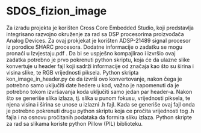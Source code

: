 # SDOS_fizion_image

Za izradu projekta je korišten Cross Core Embedded Studio, koji predstavlja integrisano razvojno
okruženje za rad sa DSP procesorima proizvođača Analog Devices. Za ovaj prokjekat je korišten 
 ADSP-21489 signal procesor iz porodice SHARC procesora. Dodatne informacije o zadatku se
mogu pronaći u Izvjestaju.pdf . Da bi se uspješno kompajlirao i izvršio ovaj zadatka potrebno je 
prvo pokrenuti python skriptu, koja će da ulazne slike konvertuje u header fajl koji sadrži 
informacije od značaja kao što su širina i visina slike, te RGB vrijednosti piksela.
Python skripta kon_image_in_header.py će da izvrši ovo konvertovanje, nakon čega je potrebno samo 
uključiti date hedere u kod, važno je napomenuti da je potrebno tokom izvršavanja koda uključiti 
samo jedan par header-a.
Nakon što se generiše slika izlaza, tj. slika u punom fokusu, vrijednosti piksela, te njena 
visina i širina se unose u izlazni .h fajl. Kada se generiše ovaj fajl onda je  potrebno pokrenuti 
drugu python skriptu koja ce pročita vrijednosti tog .h fajla i na osnovu pročitanih podataka da 
formira sliku izlaza.
Python skripte za rad sa slikama koriste python Pillow (PIL) biblioteku.  